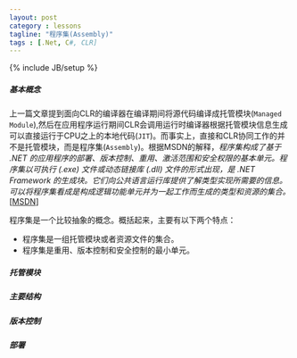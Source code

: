 ```yaml
---
layout: post
category : lessons
tagline: "程序集(Assembly)"
tags : [.Net, C#, CLR]
---
```


{% include JB/setup %}

##### 基本概念
上一篇文章提到面向CLR的编译器在编译期间将源代码编译成托管模块(`Managed Module`),然后在应用程序运行期间CLR会调用运行时编译器根据托管模块信息生成可以直接运行于CPU之上的本地代码(`JIT`)。而事实上，直接和CLR协同工作的并不是托管模块，而是程序集(`Assembly`)。根据MSDN的解释，*程序集构成了基于 .NET 的应用程序的部署、版本控制、重用、激活范围和安全权限的基本单元。程序集以可执行 (.exe) 文件或动态链接库 (.dll) 文件的形式出现，是 .NET Framework 的生成块。它们向公共语言运行库提供了解类型实现所需要的信息。可以将程序集看成是构成逻辑功能单元并为一起工作而生成的类型和资源的集合。*[[MSDN](http://msdn.microsoft.com/zh-cn/library/30azhh5b(v=vs.90).aspx "MSDN")]

程序集是一个比较抽象的概念。概括起来，主要有以下两个特点：		

* 程序集是一组托管模块或者资源文件的集合。
* 程序集是重用、版本控制和安全控制的最小单元。 

##### 托管模块

##### 主要结构

##### 版本控制

##### 部署